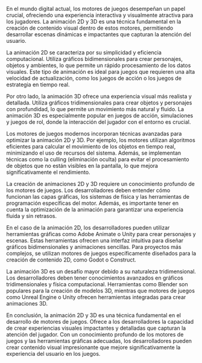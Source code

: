 En el mundo digital actual, los motores de juegos desempeñan un papel crucial, ofreciendo una experiencia interactiva y visualmente atractiva para los jugadores. La animación 2D y 3D es una técnica fundamental en la creación de contenido visual dentro de estos motores, permitiendo desarrollar escenas dinámicas e impactantes que capturan la atención del usuario.

La animación 2D se caracteriza por su simplicidad y eficiencia computacional. Utiliza gráficos bidimensionales para crear personajes, objetos y ambientes, lo que permite un rápido procesamiento de los datos visuales. Este tipo de animación es ideal para juegos que requieren una alta velocidad de actualización, como los juegos de acción o los juegos de estrategia en tiempo real.

Por otro lado, la animación 3D ofrece una experiencia visual más realista y detallada. Utiliza gráficos tridimensionales para crear objetos y personajes con profundidad, lo que permite un movimiento más natural y fluido. La animación 3D es especialmente popular en juegos de acción, simulaciones y juegos de rol, donde la interacción del jugador con el entorno es crucial.

Los motores de juegos modernos incorporan técnicas avanzadas para optimizar la animación 2D y 3D. Por ejemplo, los motores utilizan algoritmos eficientes para calcular el movimiento de los objetos en tiempo real, minimizando el uso de recursos del sistema. Además, se implementan técnicas como la culling (eliminación oculta) para evitar el procesamiento de objetos que no están visibles en la pantalla, lo que mejora significativamente el rendimiento.

La creación de animaciones 2D y 3D requiere un conocimiento profundo de los motores de juegos. Los desarrolladores deben entender cómo funcionan las capas gráficas, los sistemas de física y las herramientas de programación específicas del motor. Además, es importante tener en cuenta la optimización de la animación para garantizar una experiencia fluida y sin retrasos.

En el caso de la animación 2D, los desarrolladores pueden utilizar herramientas gráficas como Adobe Animate o Unity para crear personajes y escenas. Estas herramientas ofrecen una interfaz intuitiva para diseñar gráficos bidimensionales y animaciones sencillas. Para proyectos más complejos, se utilizan motores de juegos específicamente diseñados para la creación de contenido 2D, como Godot o Construct.

La animación 3D es un desafío mayor debido a su naturaleza tridimensional. Los desarrolladores deben tener conocimientos avanzados en gráficos tridimensionales y física computacional. Herramientas como Blender son populares para la creación de modelos 3D, mientras que motores de juegos como Unreal Engine o Unity ofrecen herramientas integradas para crear animaciones 3D.

En conclusión, la animación 2D y 3D es una técnica fundamental en el desarrollo de motores de juegos. Ofrece a los desarrolladores la capacidad de crear experiencias visuales impactantes y detalladas que capturan la atención del jugador. Con un conocimiento profundo de los motores de juegos y las herramientas gráficas adecuadas, los desarrolladores pueden crear contenido visual impresionante que mejore significativamente la experiencia del usuario en los juegos.
